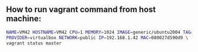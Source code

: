 ## How to run vagrant command from host machine:

```bash
NAME=VM42 HOSTNAME=VM42 CPU=1 MEMORY=1024 IMAGE=generic/ubuntu2004 TAG=4.3.6 \
PROVIDER=virtualbox NETWORK=public IP=192.168.1.42 MAC=080027d590d9 \
vagrant status master
```